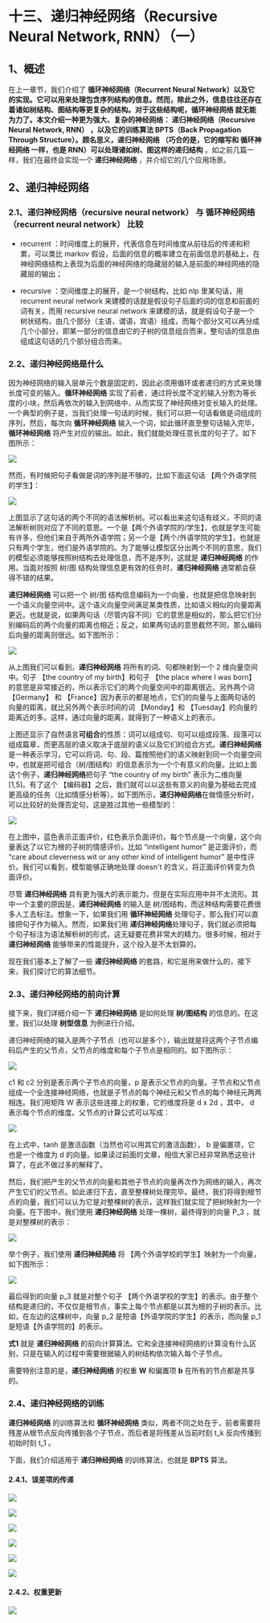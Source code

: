 # 十三、递归神经网络（Recursive Neural Network, RNN）（一）

## 1、概述

在上一章节，我们介绍了 **循环神经网络（Recurrent Neural Network）**以及它的实现。它可以用来处理包含序列结构的信息。然而，除此之外，信息往往还存在着诸如树结构、图结构等更复杂的结构。对于这些结构呢，**循环神经网络** 就无能为力了。本文介绍一种更为强大、复杂的神经网络： **递归神经网络（Recursive Neural Network, RNN）** ，以及它的训练算法 **BPTS（Back Propagation Through Structure）**。顾名思义，**递归神经网络** （巧合的是，它的缩写和 **循环神经网络** 一样，也是 RNN）可以处理诸如树、图这样的**递归结构** 。如之前几篇一样，我们在最终会实现一个 **递归神经网络** ，并介绍它的几个应用场景。

## 2、递归神经网络

### 2.1、递归神经网络（recursive neural network） 与 循环神经网络（recurrent neural network） 比较

 - recurrent ：时间维度上的展开，代表信息在时间维度从前往后的传递和积累，可以类比 markov 假设，后面的信息的概率建立在前面信息的基础上，在神经网络结构上表现为后面的神经网络的隐藏层的输入是前面的神经网络的隐藏层的输出；

 - recursive ：空间维度上的展开，是一个树结构，比如 nlp 里某句话，用 recurrent neural network 来建模的话就是假设句子后面的词的信息和前面的词有关，而用 recursive neural network 来建模的话，就是假设句子是一个树状结构，由几个部分（主语，谓语，宾语）组成，而每个部分又可以再分成几个小部分，即某一部分的信息由它的子树的信息组合而来，整句话的信息由组成这句话的几个部分组合而来。


### 2.2、递归神经网络是什么

因为神经网络的输入层单元个数是固定的，因此必须用循环或者递归的方式来处理长度可变的输入。**循环神经网络** 实现了前者，通过将长度不定的输入分割为等长度的小块，然后再依次的输入到网络中，从而实现了神经网络对变长输入的处理。一个典型的例子是，当我们处理一句话的时候，我们可以把一句话看做是词组成的序列，然后，每次向 **循环神经网络** 输入一个词，如此循环直至整句话输入完毕，**循环神经网络** 将产生对应的输出。如此，我们就能处理任意长度的句子了。如下图所示：

![](../images/xy/xy_13_1.png)

然而，有时候把句子看做是词的序列是不够的，比如下面这句话 【两个外语学院的学生】：

![](../images/xy/xy_13_2.png)

上图显示了这句话的两个不同的语法解析树。可以看出来这句话有歧义，不同的语法解析树则对应了不同的意思。一个是【两个外语学院的/学生】，也就是学生可能有许多，但他们来自于两所外语学院；另一个是【两个/外语学院的学生】，也就是只有两个学生，他们是外语学院的。为了能够让模型区分出两个不同的意思，我们的模型必须能够按照树结构去处理信息，而不是序列，这就是 **递归神经网络** 的作用。当面对按照 树/图 结构处理信息更有效的任务时，**递归神经网络** 通常都会获得不错的结果。

**递归神经网络** 可以把一个 树/图 结构信息编码为一个向量，也就是把信息映射到一个语义向量空间中。这个语义向量空间满足某类性质，比如语义相似的向量距离更近。也就是说，如果两句话（尽管内容不同）它的意思是相似的，那么把它们分别编码后的两个向量的距离也相近；反之，如果两句话的意思截然不同，那么编码后向量的距离则很远。如下图所示：

![](../images/xy/xy_13_3.png)

从上图我们可以看到，**递归神经网络** 将所有的词、句都映射到一个 2 维向量空间中。句子 【the country of my birth】和句子 【the place where I was born】的意思是非常接近的，所以表示它们的两个向量空间中的距离很近。另外两个词【Germany】 和 【France】因为表示的都是地点，它们的向量与上面两句话的向量的距离，就比另外两个表示时间的词 【Monday】和 【Tuesday】的向量的距离近的多。这样，通过向量的距离，就得到了一种语义上的表示。

上图还显示了自然语言**可组合**的性质：词可以组成句、句可以组成段落、段落可以组成篇章，而更高层的语义取决于底层的语义以及它们的组合方式。**递归神经网络** 是一种表示学习，它可以将词、句、段、篇按照他们的语义映射到同一个向量空间中，也就是把可组合（树/图结构）的信息表示为一个个有意义的向量。比如上面这个例子，**递归神经网络**把句子 “the country of my birth” 表示为二维向量 [1,5]。有了这个 【编码器】之后，我们就可以以这些有意义的向量为基础去完成更高级的任务（比如情感分析等）。如下图所示，**递归神经网络**在做情感分析时，可以比较好的处理否定句，这是胜过其他一些模型的：

![](../images/xy/xy_13_4.png)

在上图中，蓝色表示正面评价，红色表示负面评价。每个节点是一个向量，这个向量表达了以它为根的子树的情感评价。比如 “intelligent humor” 是正面评价，而 “care about cleverness wit or any other kind of intelligent humor” 是中性评价。我们可以看到，模型能够正确地处理 doesn't 的含义，将正面评价转变为负面评价。

尽管 **递归神经网络** 具有更为强大的表示能力，但是在实际应用中并不太流形。其中一个主要的原因是，**递归神经网络** 的输入是 树/图结构，而这种结构需要花费很多人工去标注。想象一下，如果我们用 **循环神经网络** 处理句子，那么我们可以直接把句子作为输入。然而，如果我们用 **递归神经网络**处理句子，我们就必须把每个句子标注为语法解析树的形式，这无疑要花费非常大的精力。很多时候，相对于 **递归神经网络** 能够带来的性能提升，这个投入是不太划算的。

现在我们基本上了解了一些 **递归神经网络** 的套路，和它是用来做什么的，接下来，我们探讨它的算法细节。

### 2.3、递归神经网络的前向计算

接下来，我们详细介绍一下 **递归神经网络** 是如何处理 **树/图结构** 的信息的。在这里，我们以处理 **树型信息** 为例进行介绍。

递归神经网络的输入是两个子节点（也可以是多个），输出就是将这两个子节点编码后产生的父节点，父节点的维度和每个子节点是相同的。如下图所示：

![](../images/xy/xy_13_5.png)

c1 和 c2 分别是表示两个子节点的向量，p 是表示父节点的向量。子节点和父节点组成一个全连接神经网络，也就是子节点的每个神经元和父节点的每个神经元两两相连。我们用矩阵 W 表示这些连接上的权重，它的维度将是 d x 2d ，其中， d 表示每个节点的维度。父节点的计算公式可以写成：

![](../images/xy/xy_13_6.png)

在上式中，tanh 是激活函数（当然也可以用其它的激活函数）， b 是偏置项，它也是一个维度为 d 的向量。如果读过前面的文章，相信大家已经非常熟悉这些计算了，在此不做过多的解释了。

然后，我们把产生的父节点的向量和其他子节点的向量再次作为网络的输入，再次产生它们的父节点。如此递归下去，直至整棵树处理完毕。最终，我们将得到根节点的向量，我们可以认为它是对整棵树的表示，这样我们就实现了把树映射为一个向量。在下图中，我们使用 **递归神经网络** 处理一棵树，最终得到的向量 P_3 ，就是对整棵树的表示：

![](../images/xy/xy_13_7.png)

举个例子，我们使用 **递归神经网络** 将 【两个外语学校的学生】映射为一个向量，如下图所示：

![](../images/xy/xy_13_8.png)

最后得到的向量 p_3 就是对整个句子 【两个外语学校的学生】的表示。由于整个结构是递归的，不仅仅是根节点，事实上每个节点都是以其为根的子树的表示。比如，在左边的这棵树中，向量 p_2 是短语【外语学院的学生】的表示，而向量 p_1 是短语【外语学院的】的表示。

**式1** 就是 **递归神经网络** 的前向计算算法。它和全连接神经网络的计算没有什么区别，只是在输入的过程中需要根据输入的树结构依次输入每个子节点。

需要特别注意的是，**递归神经网络** 的权重 **W** 和偏置项 **b** 在所有的节点都是共享的。

### 2.4、递归神经网络的训练

**递归神经网络** 的训练算法和 **循环神经网络** 类似，两者不同之处在于，前者需要将残差从根节点反向传播到各个子节点，而后者是将残差从当前时刻 t_k 反向传播到初始时刻 t_1 。

下面，我们介绍适用于 **递归神经网络** 的训练算法，也就是 **BPTS** 算法。

#### 2.4.1、误差项的传递

![](../images/xy/xy_13_9.png)

![](../images/xy/xy_13_10.png)

![](../images/xy/xy_13_11.png)

![](../images/xy/xy_13_12.png)

![](../images/xy/xy_13_13.png)

![](../images/xy/xy_13_14.png)

#### 2.4.2、权重更新

![](../images/xy/xy_13_15.png)

